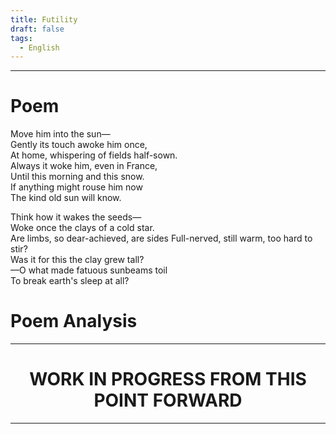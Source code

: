 ```yaml
---
title: Futility
draft: false
tags:
  - English
---
```

---


# Poem

Move him into the sun—  
Gently its touch awoke him once,  
At home, whispering of fields half-sown.  
Always it woke him, even in France,  
Until this morning and this snow.  
If anything might rouse him now  
The kind old sun will know.

Think how it wakes the seeds—  
Woke once the clays of a cold star.  
Are limbs, so dear-achieved, are sides 
Full-nerved, still warm, too hard to stir?  
Was it for this the clay grew tall?  
—O what made fatuous sunbeams toil  
To break earth's sleep at all?


# Poem Analysis


---

<h1 style="text-align:center">WORK IN PROGRESS FROM THIS POINT FORWARD</h1>

---
